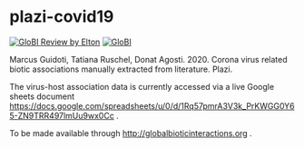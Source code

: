 # plazi-covid19
[![GloBI Review by Elton](../../actions/workflows/review.yml/badge.svg)](../../actions/workflows/review.yml) [![GloBI](http://api.globalbioticinteractions.org/interaction.svg?accordingTo=globi:globalbioticinteractions/plazi-covid19)](http://globalbioticinteractions.org/?accordingTo=globi:globalbioticinteractions/plazi-covid19)

Marcus Guidoti, Tatiana Ruschel, Donat Agosti. 2020. Corona virus related biotic associations manually extracted from literature. Plazi. 

The virus-host association data is currently accessed via a live Google sheets document https://docs.google.com/spreadsheets/u/0/d/1Rq57pmrA3V3k_PrKWGG0Y65-ZN9TRR497lmUu9wx0Cc .

To be made available through http://globalbioticinteractions.org .
